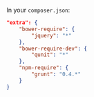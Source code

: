 In your `composer.json`:

```json
"extra": {
    "bower-require": {
        "jquery": "*"
    },
    "bower-require-dev": {
        "qunit": "*"
    },
    "npm-require": {
        "grunt": "0.4.*"
    }
}
```

